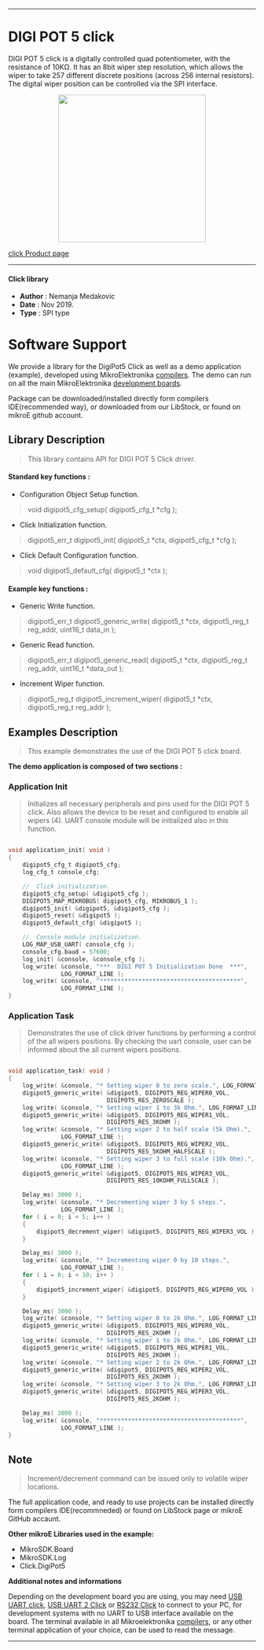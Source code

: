  

---
# DIGI POT 5 click

DIGI POT 5 click is a digitally controlled quad potentiometer, with the resistance of 10KΩ.
It has an 8bit wiper step resolution, which allows the wiper to take 257 different discrete positions (across 256 internal resistors).
The digital wiper position can be controlled via the SPI interface.

<p align="center">
  <img src="https://download.mikroe.com/images/click_for_ide/digipot5_click.png" height=300px>
</p>

[click Product page](https://www.mikroe.com/digipot-5-click)

---


#### Click library

- **Author**        : Nemanja Medakovic
- **Date**          : Nov 2019.
- **Type**          : SPI type


# Software Support

We provide a library for the DigiPot5 Click 
as well as a demo application (example), developed using MikroElektronika 
[compilers](https://shop.mikroe.com/compilers).
The demo can run on all the main MikroElektronika [development boards](https://shop.mikroe.com/development-boards).

Package can be downloaded/installed directly form compilers IDE(recommended way), or downloaded from our LibStock, or found on mikroE github account.

## Library Description

> This library contains API for DIGI POT 5 Click driver.

#### Standard key functions :

- Configuration Object Setup function.
> void digipot5_cfg_setup( digipot5_cfg_t *cfg );
 
- Click Initialization function.
> digipot5_err_t digipot5_init( digipot5_t *ctx, digipot5_cfg_t *cfg );

- Click Default Configuration function.
> void digipot5_default_cfg( digipot5_t *ctx );

#### Example key functions :

- Generic Write function.
> digipot5_err_t digipot5_generic_write( digipot5_t *ctx, digipot5_reg_t reg_addr, uint16_t data_in );
 
- Generic Read function.
> digipot5_err_t digipot5_generic_read( digipot5_t *ctx, digipot5_reg_t reg_addr, uint16_t *data_out );

- Increment Wiper function.
> digipot5_reg_t digipot5_increment_wiper( digipot5_t *ctx, digipot5_reg_t reg_addr );

## Examples Description

>
> This example demonstrates the use of the DIGI POT 5 click board.
>

**The demo application is composed of two sections :**

### Application Init

>
> Initializes all necessary peripherals and pins used for the DIGI POT 5 click.
> Also allows the device to be reset and configured to enable all wipers (4).
> UART console module will be initialized also in this function.
>

```c

void application_init( void )
{
    digipot5_cfg_t digipot5_cfg;
    log_cfg_t console_cfg;

    //  Click initialization.
    digipot5_cfg_setup( &digipot5_cfg );
    DIGIPOT5_MAP_MIKROBUS( digipot5_cfg, MIKROBUS_1 );
    digipot5_init( &digipot5, &digipot5_cfg );
    digipot5_reset( &digipot5 );
    digipot5_default_cfg( &digipot5 );

    //  Console module initialization.
    LOG_MAP_USB_UART( console_cfg );
    console_cfg.baud = 57600;
    log_init( &console, &console_cfg );
    log_write( &console, "***  DIGI POT 5 Initialization Done  ***",
               LOG_FORMAT_LINE );
    log_write( &console, "****************************************",
               LOG_FORMAT_LINE );
}

```

### Application Task

>
> Demonstrates the use of click driver functions by performing a control of
> the all wipers positions. By checking the uart console, user can be informed
> about the all current wipers positions.
>

```c

void application_task( void )
{
    log_write( &console, "* Setting wiper 0 to zero scale.", LOG_FORMAT_LINE );
    digipot5_generic_write( &digipot5, DIGIPOT5_REG_WIPER0_VOL,
                            DIGIPOT5_RES_ZEROSCALE );
    log_write( &console, "* Setting wiper 1 to 3k Ohm.", LOG_FORMAT_LINE );
    digipot5_generic_write( &digipot5, DIGIPOT5_REG_WIPER1_VOL,
                            DIGIPOT5_RES_3KOHM );
    log_write( &console, "* Setting wiper 2 to half scale (5k Ohm).",
               LOG_FORMAT_LINE );
    digipot5_generic_write( &digipot5, DIGIPOT5_REG_WIPER2_VOL,
                            DIGIPOT5_RES_5KOHM_HALFSCALE );
    log_write( &console, "* Setting wiper 3 to full scale (10k Ohm).",
               LOG_FORMAT_LINE );
    digipot5_generic_write( &digipot5, DIGIPOT5_REG_WIPER3_VOL,
                            DIGIPOT5_RES_10KOHM_FULLSCALE );

    Delay_ms( 3000 );
    log_write( &console, "* Decrementing wiper 3 by 5 steps.",
               LOG_FORMAT_LINE );
    for ( i = 0; i < 5; i++ )
    {
        digipot5_decrement_wiper( &digipot5, DIGIPOT5_REG_WIPER3_VOL );
    }

    Delay_ms( 3000 );
    log_write( &console, "* Incrementing wiper 0 by 10 steps.",
               LOG_FORMAT_LINE );
    for ( i = 0; i < 10; i++ )
    {
        digipot5_increment_wiper( &digipot5, DIGIPOT5_REG_WIPER0_VOL );
    }

    Delay_ms( 3000 );
    log_write( &console, "* Setting wiper 0 to 2k Ohm.", LOG_FORMAT_LINE );
    digipot5_generic_write( &digipot5, DIGIPOT5_REG_WIPER0_VOL,
                            DIGIPOT5_RES_2KOHM );
    log_write( &console, "* Setting wiper 1 to 2k Ohm.", LOG_FORMAT_LINE );
    digipot5_generic_write( &digipot5, DIGIPOT5_REG_WIPER1_VOL,
                            DIGIPOT5_RES_2KOHM );
    log_write( &console, "* Setting wiper 2 to 2k Ohm.", LOG_FORMAT_LINE );
    digipot5_generic_write( &digipot5, DIGIPOT5_REG_WIPER2_VOL,
                            DIGIPOT5_RES_2KOHM );
    log_write( &console, "* Setting wiper 3 to 2k Ohm.", LOG_FORMAT_LINE );
    digipot5_generic_write( &digipot5, DIGIPOT5_REG_WIPER3_VOL,
                            DIGIPOT5_RES_2KOHM );

    Delay_ms( 3000 );
    log_write( &console, "****************************************",
               LOG_FORMAT_LINE );
}

```

## Note

>
> Increment/decrement command can be issued only to volatile wiper locations.
>

The full application code, and ready to use projects can be  installed directly form compilers IDE(recommneded) or found on LibStock page or mikroE GitHub accaunt.

**Other mikroE Libraries used in the example:**

- MikroSDK.Board
- MikroSDK.Log
- Click.DigiPot5

**Additional notes and informations**

Depending on the development board you are using, you may need 
[USB UART click](https://shop.mikroe.com/usb-uart-click), 
[USB UART 2 Click](https://shop.mikroe.com/usb-uart-2-click) or 
[RS232 Click](https://shop.mikroe.com/rs232-click) to connect to your PC, for 
development systems with no UART to USB interface available on the board. The 
terminal available in all Mikroelektronika 
[compilers](https://shop.mikroe.com/compilers), or any other terminal application 
of your choice, can be used to read the message.



---
